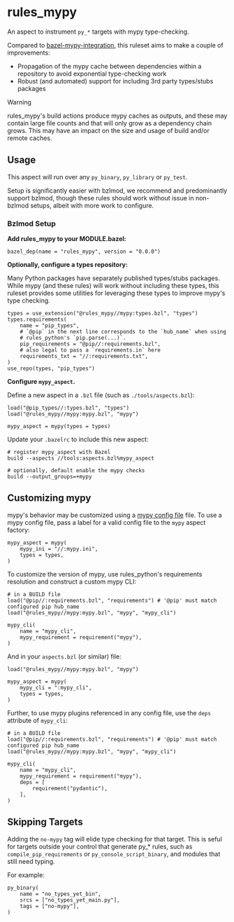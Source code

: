 # rules_mypy

An aspect to instrument `py_*` targets with mypy type-checking.

Compared to [bazel-mypy-integration](https://github.com/bazel-contrib/bazel-mypy-integration), this ruleset aims to make a couple of improvements:

- Propagation of the mypy cache between dependencies within a repository to avoid exponential type-checking work
- Robust (and automated) support for including 3rd party types/stubs packages

> [!WARNING]  
> rules_mypy's build actions produce mypy caches as outputs, and these may contain large file counts and that will only grow as a dependency chain grows. This may have an impact on the size and usage of build and/or remote caches.

## Usage

This aspect will run over any `py_binary`, `py_library` or `py_test`.

Setup is significantly easier with bzlmod, we recommend and predominantly support bzlmod, though these rules should work without issue in non-bzlmod setups, albeit with more work to configure.

### Bzlmod Setup

**Add rules_mypy to your MODULE.bazel:**

```starlark
bazel_dep(name = "rules_mypy", version = "0.0.0")
```

**Optionally, configure a types repository:**

Many Python packages have separately published types/stubs packages. While mypy (and these rules) will work without including these types, this ruleset provides some utilities for leveraging these types to improve mypy's type checking.

```starlark
types = use_extension("@rules_mypy//mypy:types.bzl", "types")
types.requirements(
    name = "pip_types",
    # `@pip` in the next line corresponds to the `hub_name` when using
    # rules_python's `pip.parse(...)`.
    pip_requirements = "@pip//:requirements.bzl",
    # also legal to pass a `requirements.in` here
    requirements_txt = "//:requirements.txt",
)
use_repo(types, "pip_types")
```

**Configure `mypy_aspect`.**

Define a new aspect in a `.bzl` file (such as `./tools/aspects.bzl`):

```starlark
load("@pip_types//:types.bzl", "types")
load("@rules_mypy//mypy:mypy.bzl", "mypy")

mypy_aspect = mypy(types = types)
```

Update your `.bazelrc` to include this new aspect:

```starlark
# register mypy_aspect with Bazel
build --aspects //tools:aspects.bzl%mypy_aspect

# optionally, default enable the mypy checks
build --output_groups=+mypy
```

## Customizing mypy

mypy's behavior may be customized using a [mypy config file](https://mypy.readthedocs.io/en/stable/config_file.html) file. To use a mypy config file, pass a label for a valid config file to the `mypy` aspect factory:

```starlark
mypy_aspect = mypy(
    mypy_ini = "//:mypy.ini",
    types = types,
)
```

To customize the version of mypy, use rules_python's requirements resolution and construct a custom mypy CLI:

```starlark
# in a BUILD file
load("@pip//:requirements.bzl", "requirements") # '@pip' must match configured pip hub_name
load("@rules_mypy//mypy:mypy.bzl", "mypy", "mypy_cli")

mypy_cli(
    name = "mypy_cli",
    mypy_requirement = requirement("mypy"),
)
```

And in your `aspects.bzl` (or similar) file:

```starlark
load("@rules_mypy//mypy:mypy.bzl", "mypy")

mypy_aspect = mypy(
    mypy_cli = ":mypy_cli",
    types = types,
)
```

Further, to use mypy plugins referenced in any config file, use the `deps` attribute of `mypy_cli`:

```starlark
# in a BUILD file
load("@pip//:requirements.bzl", "requirements") # '@pip' must match configured pip hub_name
load("@rules_mypy//mypy:mypy.bzl", "mypy", "mypy_cli")

mypy_cli(
    name = "mypy_cli",
    mypy_requirement = requirement("mypy"),
    deps = [
        requirement("pydantic"),
    ],
)
```

## Skipping Targets
Adding the `no-mypy` tag will elide type checking for that target. This is seful for targets outside your
control that generate py_* rules, such as `compile_pip_requirements` or `py_console_script_binary`, and modules
that still need typing.

For example:
```starlark
py_binary(
    name = "no_types_yet_bin",
    srcs = ["no_types_yet_main.py"],
    tags = ["no-mypy"],
)
```

